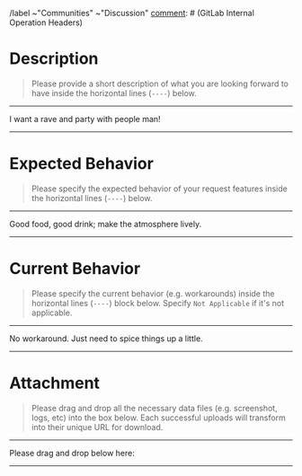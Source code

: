 [comment]: # (GitLab Internal Operation Headers)
/label ~"Communities" ~"Discussion"
[comment]: # (GitLab Internal Operation Headers)

# Description

> Please provide a short description of what you are looking forward to have
> inside the horizontal lines (`----`) below.

----

I want a rave and party with people man!

----




# Expected Behavior

> Please specify the expected behavior of your request features inside the
> horizontal lines (`----`) below.

----

Good food, good drink; make the atmosphere lively.

----




# Current Behavior

> Please specify the current behavior (e.g. workarounds) inside the horizontal
> lines (`----`) block below. Specify `Not Applicable` if it's not applicable.

----

No workaround. Just need to spice things up a little.

----




# Attachment

> Please drag and drop all the necessary data files (e.g. screenshot, logs, etc)
> into the box below. Each successful uploads will transform into their unique
> URL for download.

----

Please drag and drop below here:

----
